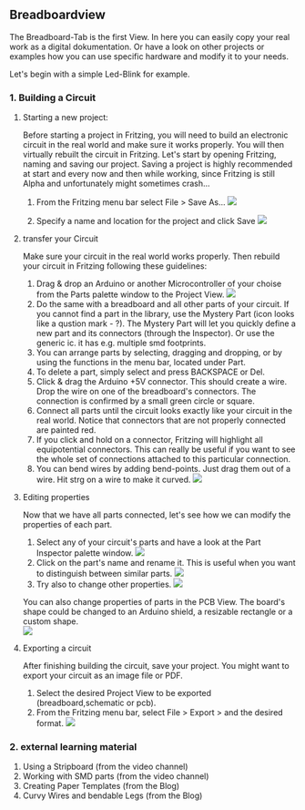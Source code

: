 ## Breadboardview ##

The Breadboard-Tab is the first View. In here you can easily copy your real work as a digital dokumentation. Or have a look on other projects or examples how you can use specific hardware and modify it to your needs. 

Let's begin with a simple Led-Blink for example.

### 1. Building a Circuit ###

1. Starting a new project:

	Before starting a project in Fritzing, you will need to build an electronic circuit in the real world and make sure it works properly. You will then virtually rebuilt the circuit in Fritzing.
	Let's start by opening Fritzing, naming and saving our project. Saving a project is highly recommended at start and every now and then while working, since Fritzing is still Alpha and unfortunately might sometimes crash...

	1. From the Fritzing menu bar select File > Save As...
	![](03_breadboardview_save-as.png)

	2. Specify a name and location for the project and click Save
	![](03_breadboardview_save-as-name.png)

2. transfer your Circuit

	Make sure your circuit in the real world works properly. Then rebuild your circuit in Fritzing following these guidelines:
	1. Drag & drop an Arduino or another Microcontroller of your choise from the Parts palette window to the Project View.
	![](03_breadboardview_droparduino.png)
	2. Do the same with a breadboard and all other parts of your circuit. If you cannot find a part in the library, use the Mystery Part (icon looks like a qustion mark - ?). The Mystery Part will let you quickly define a new part and its connectors (through the Inspector). Or use the generic ic. it has e.g. multiple smd footprints. 
	3. You can arrange parts by selecting, dragging and dropping, or by using the functions in the menu bar, located under Part.
	4. To delete a part, simply select and press BACKSPACE or Del.
	5. Click & drag the Arduino +5V connector. This should create a wire. Drop the wire on one of the breadboard's connectors. The connection is confirmed by a small green circle or square.
	6. Connect all parts until the circuit looks exactly like your circuit in the real world. Notice that connectors that are not properly connected are painted red.
	7. If you click and hold on a connector, Fritzing will highlight all equipotential connectors. This can really be useful if you want to see the whole set of connections attached to this particular connection.
	8. You can bend wires by adding bend-points. Just drag them out of a wire. Hit strg on a wire to make it curved.
	![](03_breadboardview_firstcircuit.png)

3. Editing properties

	Now that we have all parts connected, let's see how we can modify the properties of each part.
	1. Select any of your circuit's parts and have a look at the Part Inspector palette window.
	![](03_breadboardview_properties.png)
	2. Click on the part's name and rename it. This is useful when you want to distinguish between similar parts.
	![](03_breadboardview_properties-name.png)
	3. Try also to change other properties.
	![](03_breadboardview_properties-color.png)
	
	You can also change properties of parts in the PCB View. The board's shape could be changed to an Arduino shield, a resizable rectangle or a custom shape.	
    ![](03_breadboardview_properties-result.png)

4. Exporting a circuit

	After finishing building the circuit, save your project. You might want to export your circuit as an image file or PDF.
	1. Select the desired Project View to be exported (breadboard,schematic or pcb).
	2. From the Fritzing menu bar, select File > Export > and the desired format.
	![](03_breadboardview_export.png)

### 2. external learning material ###

1. Using a Stripboard (from the video channel)
2. Working with SMD parts (from the video channel)
3. Creating Paper Templates (from the Blog)
4. Curvy Wires and bendable Legs (from the Blog)

